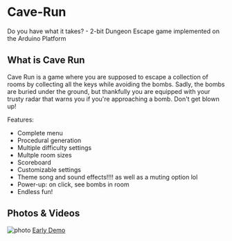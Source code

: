# Cave-Run
Do you have what it takes? - 2-bit Dungeon Escape game implemented on the Arduino Platform


## What is Cave Run

Cave Run is a game where you are supposed to escape a collection of rooms by collecting all the keys while avoiding the bombs. Sadly, the bombs are buried under the ground, but thankfully you are equipped with your trusty radar that warns you if you're approaching a bomb. Don't get blown up!

Features:
- Complete menu
- Procedural generation
- Multiple difficulty settings
- Multple room sizes
- Scoreboard
- Customizable settings
- Theme song and sound effects!!!! as well as a muting option lol
- Power-up: on click, see bombs in room
- Endless fun!


## Photos & Videos
![photo](https://i.imgur.com/96mNiSs.jpg)
[Early Demo](https://youtu.be/ydcTGkUH4vE)
